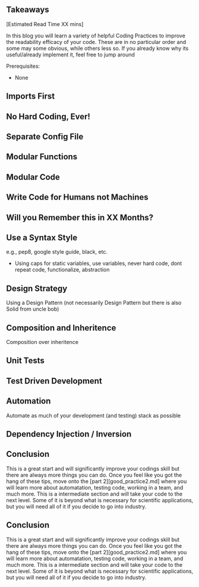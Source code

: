 ## Takeaways

[Estimated Read Time XX mins]

In this blog you will learn a variety of helpful Coding Practices to improve the readability efficacy of your code. These are in no particular order and some may some obvious, while others less so. If you already know why its useful/already implement it, feel free to jump around 

Prerequisites:
- None

## Imports First

## No Hard Coding, Ever!

## Separate Config File

## Modular Functions

## Modular Code

## Write Code for Humans not Machines

## Will you Remember this in XX Months?

## Use a Syntax Style

e.g., pep8, google style guide, black, etc. 

- Using caps for static variables, use variables, never hard code, dont repeat code, functionalize, abstraction

## Design Strategy

Using a Design Pattern (not necessarily Design Pattern but there is also Solid from uncle bob)

## Composition and Inheritence

Composition over inheritence


## Unit Tests


## Test Driven Development


## Automation

Automate as much of your development (and testing) stack as possible

## Dependency Injection / Inversion


## Conclusion

This is a great start and will significantly improve your codings skill but there are always more things you can do. Once you feel like you got the hang of these tips, move onto the [part 2][good_practice2.md] where you will learn more about automatation, testing code, working in a team, and much more. This is a intermediate section and will take your code to the next level. Some of it is beyond what is necessary for scientific applications, but you will need all of it if you decide to go into industry. 


## Conclusion

This is a great start and will significantly improve your codings skill but there are always more things you can do. Once you feel like you got the hang of these tips, move onto the [part 2][good_practice2.md] where you will learn more about automatation, testing code, working in a team, and much more. This is a intermediate section and will take your code to the next level. Some of it is beyond what is necessary for scientific applications, but you will need all of it if you decide to go into industry. 
